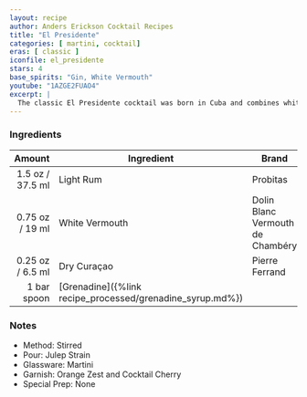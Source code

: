 ```yaml
---
layout: recipe
author: Anders Erickson Cocktail Recipes
title: "El Presidente"
categories: [ martini, cocktail]
eras: [ classic ]
iconfile: el_presidente
stars: 4
base_spirits: "Gin, White Vermouth"
youtube: "1AZGE2FUAO4"
excerpt: |
  The classic El Presidente cocktail was born in Cuba and combines white rum, dry vermouth, orange curaçao and grenadine. Hail to the chief.
---
```


### Ingredients

|      Amount | Ingredient                                      | Brand                            |
| ----------: | ----------------------------------------------- | -------------------------------- |
|      1.5 oz / 37.5 ml | Light Rum                                       | Probitas                         |
|     0.75 oz / 19 ml | White Vermouth                                  | Dolin Blanc Vermouth de Chambéry |
|     0.25 oz / 6.5 ml | Dry Curaçao                                     | Pierre Ferrand                   |
| 1 bar spoon | [Grenadine]({%link recipe_processed/grenadine_syrup.md%}) |

### Notes

- Method: Stirred
- Pour: Julep Strain
- Glassware: Martini
- Garnish: Orange Zest and Cocktail Cherry
- Special Prep: None
